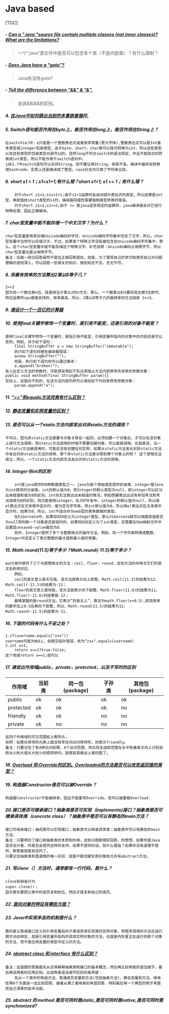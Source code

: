 # Java based

[TOC]

##### - [Can a ".java "source file contain multiple classes (not inner classes)? What are the limitations?](https://github.com/duyangs/interview/blob/master/javaBase/Can%20a%20%22.java%20%22source%20file%20contain%20multiple%20classes%20(not%20inner%20classes)%3F%20What%20are%20the%20limitations%3F.md)

> 一个“.java”源文件中是否可以包含多个类（不是内部类）？有什么限制？



##### -  [Does Java have a "goto"?](https://github.com/duyangs/interview/blob/master/javaBase/Does%20Java%20have%20a%20%22goto%22%3F.md)

> Java有没有goto?



##### - [Tell the difference between “&&” & “&”.](https://github.com/duyangs/interview/blob/master/javaBase/Tell%20the%20difference%20between%20%E2%80%9C%26%26%E2%80%9D%20%26%20%E2%80%9C%26%E2%80%9D..md)

> 说说&和&&的区别。



##### 4. [在Java中如何跳出当前的多重嵌套循环.](http://www.jianshu.com/p/55a604a3d7bc)

##### 5. Switch语句能否作用在byte上，能否作用在long上，能否作用在String上？

```
在switch(e)中，e只能是一个整数表达式或者枚举常量(更大字体),整数表达式可以是Int基本类型或integer包装类型，由于byte，short，char都可以隐式转换为int，所以这些类型以及这些类型的包装类型也是可以的。显然long不符合switch的语法规定，并且不能隐式的转换成int类型，所以不能作用于switch语句中。
jdk1.7中switch语句可以支持String。但不建议用String，效率不高，编译中最终会转换成hashcode，实质上还是编译成了整型，case分支内又做了字符串比较。
```

##### 6. short s1 = 1；s1=s1+1;有什么错？short s1=1; s1 += 1；有什么错？

```
	对于short s1=1;s1=s1+1;由于s1+1运算时会自动提升表达式的类型，所以结果是int型，再赋值给short类型的s1时，编译器将报告需要强制类型转换的错误。
	对于short s1=1;s1+=1;由于 += 是java语言规定的运算符，java编译器会对它进行特殊处理，因此正确编译。
```

##### 7. char型变量中能不能存储一个中文汉字？为什么？

```
char型变量是用来存储Unicode编码的字符，Unicode编码字符集中包含了汉字，所以，char型变量中当然可以存储汉子。不过，如果某个特殊汉字没有被包含在Unicode编码字符集中，那么，这个char型变量中就不能存储这个特殊汉字。补充说明：Unicode编码占用两字节，所以char型变量也是占用两字节。
备注：后面一部分回答虽然不是在正面回答题目，但是，为了展现自己的学识和表现自己对问题理解的透彻深入，可以回答一些相关的知识，做到知无不言，言无不尽。
```

##### 8. 用最有效率的方法算出2乘以8等于几？

```
2<<3
因为将一个数左移n位，就是相当于乘以2的n次方，那么，一个数乘以8只要将其左移3位即可，而位运算符cpu直接支持的，效率最高，所以，2乘以8等于几的最效率的方法就是 2<<3。
```

##### 9. [请设计一个一百亿的计算器](http://www.cnblogs.com/fthjane/p/4732418.html)

##### 10. 使用final关键字修饰一个变量时，是引用不能变，还是引用的对象不能变？

```
使用final关键字修饰一个变量时，是指引用不能变，引用变量所指向的对象中的内容还是可以变的。例如，对于如下语句：
	final StringBuffer a = new StringBuffer("immutable");
	执行如下语句将报告编译器错误：
	a=new StringBuffer("");
	但是，执行如下语句则可以通过编译：
	a.append("broken!");
有人在定义方法的参数时，可能想采用如下形式来阻止方法内部修改传进来的参数对象：
public void method(final StringBuffer param){}
实际上，这是办不到的，在该方法内部仍然可以增加如下代码来修改参数对象：
	param.append("a");
```

##### 11. ["=="和equals方法究竟有什么区别？](http://www.cnblogs.com/findumars/p/3746878.html)

##### 12. [静态变量和实例变量的区别？](http://blog.csdn.net/u012110719/article/details/46334419)

##### 13. 是否可以从一个static方法内部发出对非static方法的调用？

```
不可以，因为非static方法是要与对象关联在一起的，必须创建一个对象后，才可以在该对象上进行方法调用，而static方法调用的时候不需要创建对象，可以直接调用。也就是说，当一个static方法被调用时，可能还没有创建任何实例，如果从static方法发出对非static方法中发出对非static方法的调用，那个非static方法是关联到哪个对象上的呢？ 这个逻辑无法成立，所以，一个static方法内部无法发出对非static方法的调用。
```

##### 14. Integer与int的区别

```
	int是java提供的8种数据类型之一。java为每个原始类型提供封装类，integer是Java为int提供的分装类。int的默认值为0，而Integer的默认类型为null，即integer可以区分出未赋值和值为0的区别，int则无法表达出未赋值的情况，例如想要表达出没有参加考试和考试成绩为0的区别，则只能使用integer。在JSP开发中，integer的默认值为null，所以用el表达式在文本框中显示时，值为空白字符串，而int默认值为0，所以用el表达式在文本框中显示时，结果为0，所以，int不适合作为web层的表单数据的类型。
	在hibernate中，如果将OID定义为integer类型，那么hibernate就可以根据其值是否为null而判断一个对象是否是临时的，如果将OID定义为了int类型，还需要在hbm映射文件中设置其unsaved-value属性为0.
	另外，Integer提供了多个与整数相关的操作方法，例如，将一个字符串转换成整数，Integer中还定义了表示整数的最大值和最小值的常量。
```

##### 15. Math.round(11.5)等于多少？Math.round(-11.5)等于多少？

```
math类中提供了三个与取整相关的方法：ceil、floor、round，这些方法的作用与它们的英文名称相对应，
	例如，
	ceil的英文意义是天花板，该方法就表示向上取整，Math.ceil(11.3)的结果为12，Math.ceil(-11.3)的结果为-11；
	floor的英文意义是地板，该方法就表示向下取整，Math.floor(11.6)的结果为11，Math.floor(-11.6)的结果是-12；
	最难掌握的是round方法，它表示“四舍五入”，算法为math.floor(x+0.5),即将原来的数字加上0.5后再向下取整，所以，Math.round(11.5)的结果为12，Math.round(-11.5)的结果为-11.
```

##### 16. 下面的代码有什么不妥之处？

```
1.if(username.equals("zxx"))
username可能为NULL，会报空指针错误，改为“zxx".equals(username)
2.int x=1;
	return x==1?true:false;
这个改成return x==1;就可以
```

##### 17. 请说出作用域public，private，protected，以及不写时的区别

| 作用域       | 当前类  | 同一包(package) | 子孙类  | 其他包(package) |
| --------- | ---- | ------------ | ---- | ------------ |
| public    | ok   | ok           | ok   | ok           |
| protected | ok   | ok           | ok   | no           |
| friendly  | ok   | ok           | no   | no           |
| private   | ok   | no           | no   | no           |

```
这四个作用域的可见范围如上表所示。
说明：如果在修饰的元素上面没有写任何访问修饰符，则表示friendly。
备注：只要记住了有4种访问权限，4个访问范围，然后将全选和范围在水平和垂直方向上分别安排从小到大或从大到小的顺序排列，就很容易画出上面的图了。
```

##### 18. [Overload 和 Override的区别。Overloaded的方法是否可以改变返回值的类型？](http://blog.csdn.net/partner4java/article/details/7187846)

##### 19. 构造器Constructor是否可以被Override？

```
构造器Constructor不能被继承，因此不能重写Override，但可以被重载Overload.
```

##### 20.接口是否可继承接口？抽象类是否可实现（implements)接口？抽象类是否可继承具体类（concrete class）？抽象类中是否可以有静态的main方法？

```
接口可继承接口；抽闲类可以实现接口；抽象类可以继承具体类；抽象类中可以有静态的main方法。
备注：只要明白了接口和抽象类的本质和作用，这些问题都很好回答，你想想，如果你是Java语言设计者，你是否会提供这样的支持，如果不提供的话，有什么理由？如果你没有道理不提供，那答案就是肯定的了。
只要记住抽象类和普通类的唯一区别：就是不能创建实例对象和允许有abstract方法。
```

##### 21. 写clone（）方法时，通常都有一行代码，是什么？

```
clone有缺省行为
super.clone()；
因为首先要把父类中的成员复制到位，然后才是复制自己的成员。
```

##### 22. [面向对象的特征有哪些方面？](http://www.cnblogs.com/guweiwei/p/6599289.html)

##### 23. Java中实现多态的机制是什么？

```
靠的是父类或接口定义的引用变量指向子类或具体实现类的实例对象，而程序调用的方法在运行期才动态绑定，就是引用变量所指向的具体实例对象的方法，也就是内存里正在运行的那个对象的方法，而不是应用变量的类型中定义的方法。
```

##### 24. [abstract class 和 interface 有什么区别？](http://www.cnblogs.com/zss-xjx/p/5949457.html)

```
备注：这道题的思路是先从总体解释抽象类和接口的基本概念，然后再比较两者的语法细节，最后再说两者的应用区别。比较两者语法细节区别的条例是：
	先从一个类中的构造方法、普通成员变量和方法(包括抽象方法)，静态变量和方法，继承性等6个方面逐一去比较回答，接着从第三者继承的角度回答，特别最后用一个典型的例子来展现自己深厚的技术功底。
```

##### 25. abstract 的 method 是否可同时是static,是否可同时是native,是否可同时是synchronized? 

